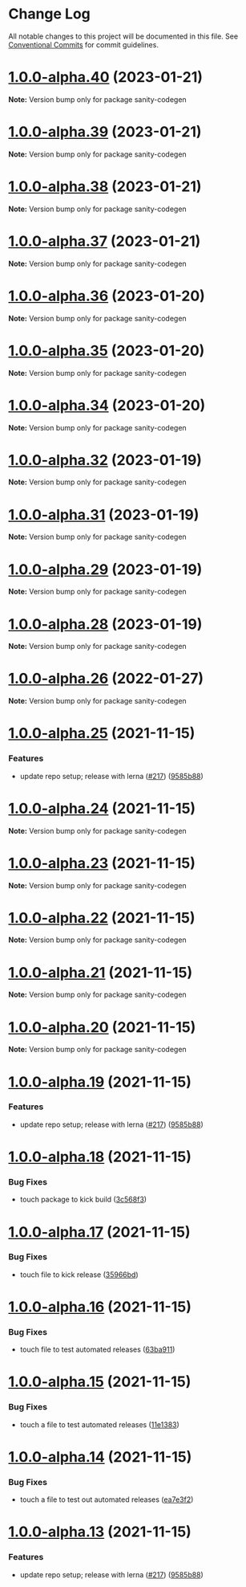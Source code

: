 # Change Log

All notable changes to this project will be documented in this file.
See [Conventional Commits](https://conventionalcommits.org) for commit guidelines.

# [1.0.0-alpha.40](https://github.com/ricokahler/sanity-codegen/compare/v1.0.0-alpha.39...v1.0.0-alpha.40) (2023-01-21)

**Note:** Version bump only for package sanity-codegen

# [1.0.0-alpha.39](https://github.com/ricokahler/sanity-codegen/compare/v1.0.0-alpha.38...v1.0.0-alpha.39) (2023-01-21)

**Note:** Version bump only for package sanity-codegen

# [1.0.0-alpha.38](https://github.com/ricokahler/sanity-codegen/compare/v1.0.0-alpha.37...v1.0.0-alpha.38) (2023-01-21)

**Note:** Version bump only for package sanity-codegen

# [1.0.0-alpha.37](https://github.com/ricokahler/sanity-codegen/compare/v1.0.0-alpha.36...v1.0.0-alpha.37) (2023-01-21)

**Note:** Version bump only for package sanity-codegen

# [1.0.0-alpha.36](https://github.com/ricokahler/sanity-codegen/compare/v1.0.0-alpha.35...v1.0.0-alpha.36) (2023-01-20)

**Note:** Version bump only for package sanity-codegen

# [1.0.0-alpha.35](https://github.com/ricokahler/sanity-codegen/compare/v1.0.0-alpha.34...v1.0.0-alpha.35) (2023-01-20)

**Note:** Version bump only for package sanity-codegen

# [1.0.0-alpha.34](https://github.com/ricokahler/sanity-codegen/compare/v1.0.0-alpha.32...v1.0.0-alpha.34) (2023-01-20)

**Note:** Version bump only for package sanity-codegen

# [1.0.0-alpha.32](https://github.com/ricokahler/sanity-codegen/compare/v1.0.0-alpha.31...v1.0.0-alpha.32) (2023-01-19)

**Note:** Version bump only for package sanity-codegen

# [1.0.0-alpha.31](https://github.com/ricokahler/sanity-codegen/compare/v1.0.0-alpha.30...v1.0.0-alpha.31) (2023-01-19)

**Note:** Version bump only for package sanity-codegen

# [1.0.0-alpha.29](https://github.com/ricokahler/sanity-codegen/compare/v1.0.0-alpha.28...v1.0.0-alpha.29) (2023-01-19)

**Note:** Version bump only for package sanity-codegen

# [1.0.0-alpha.28](https://github.com/ricokahler/sanity-codegen/compare/v1.0.0-alpha.26...v1.0.0-alpha.28) (2023-01-19)

**Note:** Version bump only for package sanity-codegen

# [1.0.0-alpha.26](https://github.com/ricokahler/sanity-codegen/compare/v1.0.0-alpha.25...v1.0.0-alpha.26) (2022-01-27)

**Note:** Version bump only for package sanity-codegen

# [1.0.0-alpha.25](https://github.com/ricokahler/sanity-codegen/compare/v1.0.0-alpha.12...v1.0.0-alpha.25) (2021-11-15)

### Features

- update repo setup; release with lerna ([#217](https://github.com/ricokahler/sanity-codegen/issues/217)) ([9585b88](https://github.com/ricokahler/sanity-codegen/commit/9585b88cc9812de93e9bb053157e3bf8ad849ad2))

# [1.0.0-alpha.24](https://github.com/ricokahler/sanity-codegen/compare/v1.0.0-alpha.23...v1.0.0-alpha.24) (2021-11-15)

**Note:** Version bump only for package sanity-codegen

# [1.0.0-alpha.23](https://github.com/ricokahler/sanity-codegen/compare/v1.0.0-alpha.22...v1.0.0-alpha.23) (2021-11-15)

**Note:** Version bump only for package sanity-codegen

# [1.0.0-alpha.22](https://github.com/ricokahler/sanity-codegen/compare/v1.0.0-alpha.21...v1.0.0-alpha.22) (2021-11-15)

**Note:** Version bump only for package sanity-codegen

# [1.0.0-alpha.21](https://github.com/ricokahler/sanity-codegen/compare/v1.0.0-alpha.20...v1.0.0-alpha.21) (2021-11-15)

**Note:** Version bump only for package sanity-codegen

# [1.0.0-alpha.20](https://github.com/ricokahler/sanity-codegen/compare/v1.0.0-alpha.19...v1.0.0-alpha.20) (2021-11-15)

**Note:** Version bump only for package sanity-codegen

# [1.0.0-alpha.19](https://github.com/ricokahler/sanity-codegen/compare/v1.0.0-alpha.12...v1.0.0-alpha.19) (2021-11-15)

### Features

- update repo setup; release with lerna ([#217](https://github.com/ricokahler/sanity-codegen/issues/217)) ([9585b88](https://github.com/ricokahler/sanity-codegen/commit/9585b88cc9812de93e9bb053157e3bf8ad849ad2))

# [1.0.0-alpha.18](https://github.com/ricokahler/sanity-codegen/compare/v1.0.0-alpha.17...v1.0.0-alpha.18) (2021-11-15)

### Bug Fixes

- touch package to kick build ([3c568f3](https://github.com/ricokahler/sanity-codegen/commit/3c568f3e1a515dd565f69d0945a60e4972699668))

# [1.0.0-alpha.17](https://github.com/ricokahler/sanity-codegen/compare/v1.0.0-alpha.16...v1.0.0-alpha.17) (2021-11-15)

### Bug Fixes

- touch file to kick release ([35966bd](https://github.com/ricokahler/sanity-codegen/commit/35966bd1605fb0a55a68a426ec83d35949a9216a))

# [1.0.0-alpha.16](https://github.com/ricokahler/sanity-codegen/compare/v1.0.0-alpha.15...v1.0.0-alpha.16) (2021-11-15)

### Bug Fixes

- touch file to test automated releases ([63ba911](https://github.com/ricokahler/sanity-codegen/commit/63ba911af52b2f68bb6042269872595d33b94ffc))

# [1.0.0-alpha.15](https://github.com/ricokahler/sanity-codegen/compare/v1.0.0-alpha.14...v1.0.0-alpha.15) (2021-11-15)

### Bug Fixes

- touch a file to test automated releases ([11e1383](https://github.com/ricokahler/sanity-codegen/commit/11e13838e752dd91800f53143a1dab4d53750eb9))

# [1.0.0-alpha.14](https://github.com/ricokahler/sanity-codegen/compare/v1.0.0-alpha.13...v1.0.0-alpha.14) (2021-11-15)

### Bug Fixes

- touch a file to test out automated releases ([ea7e3f2](https://github.com/ricokahler/sanity-codegen/commit/ea7e3f21654dcd1c582e43df4ee3878e764181bb))

# [1.0.0-alpha.13](https://github.com/ricokahler/sanity-codegen/compare/v1.0.0-alpha.12...v1.0.0-alpha.13) (2021-11-15)

### Features

- update repo setup; release with lerna ([#217](https://github.com/ricokahler/sanity-codegen/issues/217)) ([9585b88](https://github.com/ricokahler/sanity-codegen/commit/9585b88cc9812de93e9bb053157e3bf8ad849ad2))
